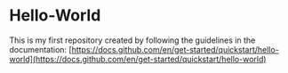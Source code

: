 # Hello-World
This is my first repository created by following the guidelines in the documentation: [https://docs.github.com/en/get-started/quickstart/hello-world](https://docs.github.com/en/get-started/quickstart/hello-world)
